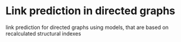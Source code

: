 # Link prediction in directed graphs
link prediction for directed graphs using models, that are based on recalculated structural indexes
